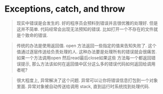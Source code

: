 # Exceptions, catch, and throw

> 现实中错误是会发生的. 好的程序员会预料到错误并且很优雅的处理好. 但是这并不简单. 代码经常会出现无法预知的错误. 比如打开一个不存在的文件就是个致命的错误.

> 传统的办法是使用返回值. open 方法返回一些指定的值来告知失败了. 这个值通过逐层传送给负责处理的人. 这种办法要是处理所有的错误就会很痛苦. 如果一个方法调用open 然后read最后close如果这些 方法每一个都返回错误提示, 那么方法该如何在返回值中区分这么多的错误代码如何返回给调用者呢?

> 很大程度上, 异常解决了这个问题. 异常可以让你将错误信息打包到一个对象里面. 异常对象被自动传送给调用 stack, 直到运行时系统找到处理代码.
